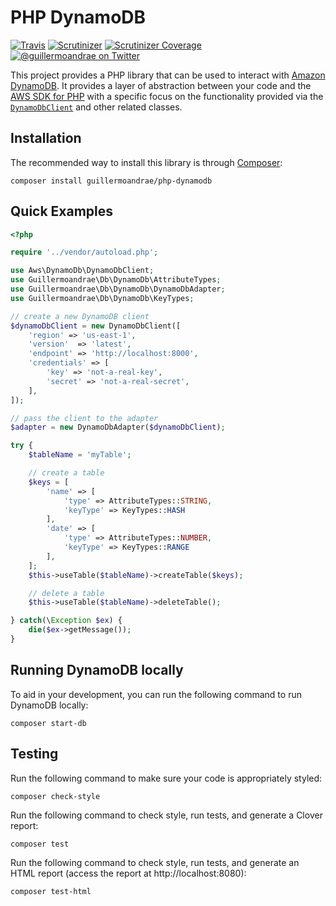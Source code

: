 # PHP DynamoDB
[![Travis](https://img.shields.io/travis/guillermoandrae/php-dynamodb.svg?style=flat-square)](https://travis-ci.org/guillermoandrae/php-dynamodb) [![Scrutinizer](https://img.shields.io/scrutinizer/g/guillermoandrae/php-dynamodb.svg?style=flat-square)](https://scrutinizer-ci.com/g/guillermoandrae/php-dynamodb/) [![Scrutinizer Coverage](https://img.shields.io/scrutinizer/coverage/g/guillermoandrae/php-dynamodb.svg?style=flat-square)](https://scrutinizer-ci.com/g/guillermoandrae/php-dynamodb/)
 [![@guillermoandrae on Twitter](http://img.shields.io/badge/twitter-%40guillermoandrae-blue.svg?style=flat-square)](https://twitter.com/guillermoandrae)

This project provides a PHP library that can be used to interact with [Amazon DynamoDB](https://aws.amazon.com/dynamodb/). It provides a layer of abstraction between your code and the [AWS SDK for PHP](https://github.com/aws/aws-sdk-php) with a specific focus on the functionality provided via the [`DynamoDbClient`](https://docs.aws.amazon.com/aws-sdk-php/v3/api/class-Aws.DynamoDb.DynamoDbClient.html) and other related classes. 

## Installation
The recommended way to install this library is through [Composer](https://getcomposer.org/):
```
composer install guillermoandrae/php-dynamodb
```

## Quick Examples
```php
<?php

require '../vendor/autoload.php';

use Aws\DynamoDb\DynamoDbClient;
use Guillermoandrae\Db\DynamoDb\AttributeTypes;
use Guillermoandrae\Db\DynamoDb\DynamoDbAdapter;
use Guillermoandrae\Db\DynamoDb\KeyTypes;

// create a new DynamoDB client
$dynamoDbClient = new DynamoDbClient([
    'region' => 'us-east-1',
    'version'  => 'latest',
    'endpoint' => 'http://localhost:8000',
    'credentials' => [
        'key' => 'not-a-real-key',
        'secret' => 'not-a-real-secret',
    ],
]);

// pass the client to the adapter
$adapter = new DynamoDbAdapter($dynamoDbClient);

try {
    $tableName = 'myTable';

    // create a table
    $keys = [
        'name' => [
            'type' => AttributeTypes::STRING,
            'keyType' => KeyTypes::HASH
        ],
        'date' => [
            'type' => AttributeTypes::NUMBER,
            'keyType' => KeyTypes::RANGE
        ],
    ];
    $this->useTable($tableName)->createTable($keys);

    // delete a table
    $this->useTable($tableName)->deleteTable();

} catch(\Exception $ex) {
    die($ex->getMessage());
}
```

## Running DynamoDB locally
To aid in your development, you can run the following command to run DynamoDB locally:
```
composer start-db
```

## Testing
Run the following command to make sure your code is appropriately styled:
```
composer check-style
```

Run the following command to check style, run tests, and generate a Clover report:
```
composer test
```

Run the following command to check style, run tests, and generate an HTML report (access the report at http://localhost:8080):
```
composer test-html
```
